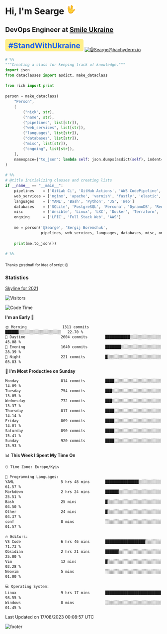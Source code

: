 # Hi, I'm Searge <img src="images/vulcan.webp" style="display: inline-block; margin: 0; height: 2rem" alt="Vulcan salute" />

## DevOps Engineer at [Smile Ukraine](https://smile-ukraine.com/en)

[![Stand With Ukraine](https://raw.githubusercontent.com/vshymanskyy/StandWithUkraine/main/badges/StandWithUkraine.svg)](https://stand-with-ukraine.pp.ua)
<a rel="me" href="https://hachyderm.io/@Searge">![@Searge@hachyderm.io](https://img.shields.io/badge/-@Searge-%232B90D9?logo=mastodon&logoColor=white)</a>

```python
# %%
"""Creating a class for keeping track of knowledge."""
import json
from dataclasses import asdict, make_dataclass

from rich import print

person = make_dataclass(
    "Person",
    [
        ("nick", str),
        ("name", str),
        ("pipelines", list[str]),
        ("web_services", list[str]),
        ("languages", list[str]),
        ("databases", list[str]),
        ("misc", list[str]),
        ("ongoing", list[str]),
    ],
    namespace={"to_json": lambda self: json.dumps(asdict(self), indent=4)},
)

# %%
# @title Initializing classes and creating lists
if __name__ == "__main__":
    pipelines    = ['GitLab Ci', 'GitHub Actions', 'AWS CodePipeline', 'Jenkins']
    web_services = ['nginx', 'apache', 'varnish', 'fastly', 'elastic', 'solr']
    languages    = ['YAML', 'Bash', 'Python', 'JS', 'Web']
    databases    = ['SQLite', 'PostgreSQL', 'Percona', 'DynamoDB', 'Redis']
    misc         = ['Ansible', 'Linux', 'LXC', 'Docker', 'Terraform', 'AWS']
    ongoing      = ['LPIC', 'Full Stack Web', 'AWS']

    me = person('@Searge', 'Sergij Boremchuk',
                pipelines, web_services, languages, databases, misc, ongoing)

    print(me.to_json())

# %%

```

<sub>Thanks @rednafi for idea of script :wink:</sub>

### Statistics

[Skyline for 2021](https://skyline.github.com/Searge/2021)

![Visitors](https://komarev.com/ghpvc/?username=searge&label=Profile%20views&color=0e75b6&style=flat) 
<!--START_SECTION:waka-->
![Code Time](http://img.shields.io/badge/Code%20Time-2%2C178%20hrs%2025%20mins-blue)

**I'm an Early 🐤** 

```text
🌞 Morning                1311 commits        ██████░░░░░░░░░░░░░░░░░░░   22.70 % 
🌆 Daytime                2604 commits        ███████████░░░░░░░░░░░░░░   45.08 % 
🌃 Evening                1640 commits        ███████░░░░░░░░░░░░░░░░░░   28.39 % 
🌙 Night                  221 commits         █░░░░░░░░░░░░░░░░░░░░░░░░   03.83 % 
```
📅 **I'm Most Productive on Sunday** 

```text
Monday                   814 commits         ████░░░░░░░░░░░░░░░░░░░░░   14.09 % 
Tuesday                  754 commits         ███░░░░░░░░░░░░░░░░░░░░░░   13.05 % 
Wednesday                772 commits         ███░░░░░░░░░░░░░░░░░░░░░░   13.37 % 
Thursday                 817 commits         ████░░░░░░░░░░░░░░░░░░░░░   14.14 % 
Friday                   809 commits         ████░░░░░░░░░░░░░░░░░░░░░   14.01 % 
Saturday                 890 commits         ████░░░░░░░░░░░░░░░░░░░░░   15.41 % 
Sunday                   920 commits         ████░░░░░░░░░░░░░░░░░░░░░   15.93 % 
```


📊 **This Week I Spent My Time On** 

```text
🕑︎ Time Zone: Europe/Kyiv

💬 Programming Languages: 
YAML                     5 hrs 48 mins       ███████████████░░░░░░░░░░   61.57 % 
Markdown                 2 hrs 24 mins       ██████░░░░░░░░░░░░░░░░░░░   25.51 % 
Bash                     25 mins             █░░░░░░░░░░░░░░░░░░░░░░░░   04.50 % 
Other                    24 mins             █░░░░░░░░░░░░░░░░░░░░░░░░   04.37 % 
conf                     8 mins              ░░░░░░░░░░░░░░░░░░░░░░░░░   01.57 % 

🔥 Editors: 
VS Code                  6 hrs 46 mins       ██████████████████░░░░░░░   71.73 % 
Obsidian                 2 hrs 21 mins       ██████░░░░░░░░░░░░░░░░░░░   25.00 % 
Vim                      12 mins             █░░░░░░░░░░░░░░░░░░░░░░░░   02.28 % 
Neovim                   5 mins              ░░░░░░░░░░░░░░░░░░░░░░░░░   01.00 % 

💻 Operating System: 
Linux                    9 hrs 17 mins       █████████████████████████   98.55 % 
Windows                  8 mins              ░░░░░░░░░░░░░░░░░░░░░░░░░   01.45 % 
```


 Last Updated on 17/08/2023 00:08:57 UTC
<!--END_SECTION:waka-->

![footer](https://capsule-render.vercel.app/api?type=waving&color=gradient&customColorList=14,21&height=82&section=footer)
